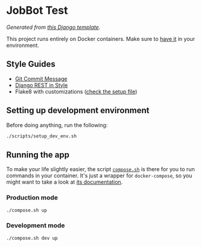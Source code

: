 # JobBot Test

_Generated from [this Django template][template-link]._

This project runs entirely on Docker containers. Make sure to [have it][docker-download] in your environment.

## Style Guides

- [Git Commit Message][git-commit-message-style-guide]
- [Django REST in Style][django-rest-in-style]
- Flake8 with customizations ([check the setup file](setup.cfg))

## Setting up development environment

Before doing anything, run the following:

```bash
./scripts/setup_dev_env.sh
```

## Running the app

To make your life slightly easier, the script [`compose.sh`](compose.sh) is there for you to run commands in your
container. It's just a wrapper for `docker-compose`, so you might want to take a look at
[its documentation][docker-compose-docs].

### Production mode

```bash
./compose.sh up
```

### Development mode

```bash
./compose.sh dev up
```

[template-link]: https://github.com/jourdanrodrigues/django-template
[docker-download]: https://www.docker.com/community-edition#/download
[docker-compose-docs]: https://docs.docker.com/compose/reference/
[django-rest-in-style]: https://github.com/jourdanrodrigues/django-rest-in-style
[git-commit-message-style-guide]: https://github.com/slashsBin/styleguide-git-commit-message
